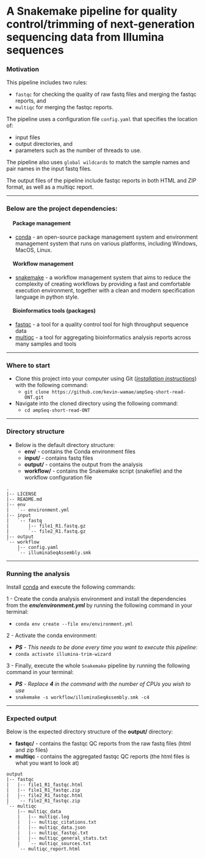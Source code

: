 # A Snakemake pipeline for quality control/trimming of next-generation sequencing data from Illumina sequences
### Motivation


This pipeline includes two rules:
- `fastqc` for checking the quality of raw fastq files and merging the fastqc reports, and
- `multiqc` for merging the fastqc reports.
  
The pipeline uses a configuration file `config.yaml` that specifies the location of:
- input files
- output directories, and
- parameters such as the number of threads to use.

The pipeline also uses `global wildcards` to match the sample names and pair names in the input fastq files.

The output files of the pipeline include fastqc reports in both HTML and ZIP format, as well as a multiqc report.

---

### Below are the project dependencies:

#### &nbsp;&nbsp;&nbsp;&nbsp; Package management
- [conda](https://conda.io/projects/conda/en/latest/user-guide/install/index.html) - an open-source package management system and environment management system that runs on various platforms, including Windows, MacOS, Linux.

#### &nbsp;&nbsp;&nbsp;&nbsp; Workflow management
- [snakemake](https://anaconda.org/bioconda/snakemake) - a workflow management system that aims to reduce the complexity of creating workflows by providing a fast and comfortable execution environment, together with a clean and modern specification language in python style.


#### &nbsp;&nbsp;&nbsp;&nbsp; Bioinformatics tools (packages)
- [fastqc](https://anaconda.org/bioconda/fastqc) - a tool for a quality control tool for high throughput sequence data
- [multiqc](https://anaconda.org/bioconda/multiqc) - a tool for aggregating bioinformatics analysis reports across many samples and tools


---

### Where to start
- Clone this project into your computer using Git ([_installation instructions_](https://git-scm.com/book/en/v2/Getting-Started-Installing-Git)) with the following command:
  - `git clone https://github.com/kevin-wamae/ampSeq-short-read-ONT.git`
- Navigate into the cloned directory using the following command:
  - `cd ampSeq-short-read-ONT`
 
 ---

### Directory structure
- Below is the default directory structure:
    - **env/**   - contains the Conda environment files
    - **input/** - contains fastq files
    - **output/** - contains the output from the analysis
    - **workflow/** - contains the Snakemake script (snakefile) and the workflow configuration file
```
.
|-- LICENSE
|-- README.md
|-- env
|   `-- environment.yml
|-- input
|   `-- fastq
|       |-- file1_R1.fastq.gz
|       `-- file2_R1.fastq.gz
|-- output
`-- workflow
    |-- config.yaml
    `-- illuminaSeqAssembly.smk
```

---

### Running the analysis
Install [conda](https://conda.io/projects/conda/en/latest/user-guide/install/index.html) and execute the following commands:

1 - Create the conda analysis environment and install the dependencies from the ***env/environment.yml*** by running the following command in your terminal:
  - `conda env create --file env/environment.yml`
  
2 - Activate the conda environment:
  - _**PS** - This needs to be done every time you want to execute this pipeline_:
  - `conda activate illumina-trim-wizard`


3 - Finally, execute the whole `Snakemake` pipeline by running the following command in your terminal:
  - _**PS** - Replace **4** in the command with the number of CPUs you wish to use_
  - `snakemake -s workflow/illuminaSeqAssembly.smk -c4`

  
  ---
  
  ### Expected output
  Below is the expected directory structure of the **output/** directory:
  - **fastqc/** - contains the fastqc QC reports from the raw fastq files (html and zip files)
  - **multiqc** - contains the aggregated fastqc QC reports (the html files is what you want to look at)
```
output
|-- fastqc
|   |-- file1_R1_fastqc.html
|   |-- file1_R1_fastqc.zip
|   |-- file2_R1_fastqc.html
|   `-- file2_R1_fastqc.zip
`-- multiqc
    |-- multiqc_data
    |   |-- multiqc.log
    |   |-- multiqc_citations.txt
    |   |-- multiqc_data.json
    |   |-- multiqc_fastqc.txt
    |   |-- multiqc_general_stats.txt
    |   `-- multiqc_sources.txt
    `-- multiqc_report.html
```
